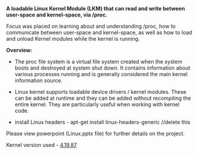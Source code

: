 <b>A loadable Linux Kernel Module (LKM) that can read and write between user-space and kernel-space, via /proc.</b>

Focus was placed on learning about and understanding /proc, how to communicate between user-space and kernel-space, as well as how to load and unload Kernel modules while the kernel is running.

<b>Overview:</b>

- The proc file system is a virtual file system created when the system boots and destroyed at system shut down. It contains information about various processes running and is generally considered the main kernel information source.
- Linux kernel supports loadable device drivers / kernel modules. These can be added at runtime and they can be added without recompiling the entire kernel. They are particularly useful when working with kernel code.


- install Linux headers - apt-get install linux-headers-generic //delete this


Please view powerpoint (Linux.pptx file) for further details on the project.

Kernel version used - <a href="https://cdn.kernel.org/pub/linux/kernel/v4.x/linux-4.19.87.tar.xz">4.19.87</a>
